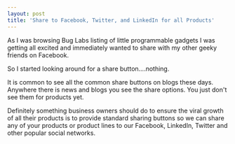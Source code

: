 ```yaml
---
layout: post
title: 'Share to Facebook, Twitter, and LinkedIn for all Products'
---
```

As I was browsing Bug Labs listing of little programmable gadgets I was getting all excited and immediately wanted to share with my other geeky friends on Facebook.<p></p>
So I started looking around for a share button....nothing.<p></p>
It is common to see all the common share buttons on blogs these days. Anywhere there is news and blogs you see the share options. You just don't see them for products yet.<p></p>
Definitely something business owners should do to ensure the viral growth of all their products is to provide standard sharing buttons so we can share any of your products or product lines to our Facebook, LinkedIn, Twitter and other popular social networks.